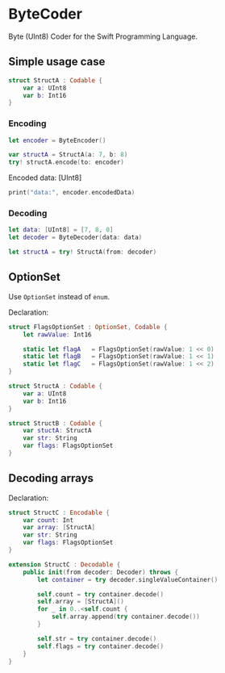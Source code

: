 # ByteCoder

Byte (UInt8) Coder for the Swift Programming Language.

## Simple usage case

```swift
struct StructA : Codable {
    var a: UInt8
    var b: Int16
}
```

### Encoding

```swift
let encoder = ByteEncoder()

var structA = StructA(a: 7, b: 8)
try! structA.encode(to: encoder)
```

Encoded data: [UInt8]

```swift
print("data:", encoder.encodedData)
```

### Decoding

```swift
let data: [UInt8] = [7, 8, 0]
let decoder = ByteDecoder(data: data)

let structA = try! StructA(from: decoder)
```

## OptionSet

Use `OptionSet` instead of `enum`.

Declaration:

```swift
struct FlagsOptionSet : OptionSet, Codable {
    let rawValue: Int16

    static let flagA   = FlagsOptionSet(rawValue: 1 << 0)
    static let flagB   = FlagsOptionSet(rawValue: 1 << 1)
    static let flagC   = FlagsOptionSet(rawValue: 1 << 2)
}

struct StructA : Codable {
    var a: UInt8
    var b: Int16
}

struct StructB : Codable {
    var stuctA: StructA
    var str: String
    var flags: FlagsOptionSet
}

```

## Decoding arrays

Declaration:

```swift
struct StructC : Encodable {
    var count: Int
    var array: [StructA]
    var str: String
    var flags: FlagsOptionSet
}

extension StructC : Decodable {
    public init(from decoder: Decoder) throws {
        let container = try decoder.singleValueContainer()

        self.count = try container.decode()
        self.array = [StructA]()
        for _ in 0..<self.count {
            self.array.append(try container.decode())
        }

        self.str = try container.decode()
        self.flags = try container.decode()
    }
}
```
